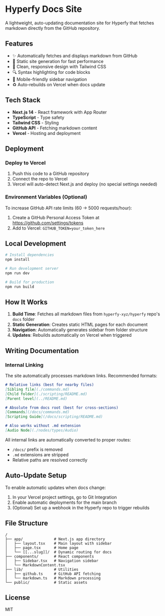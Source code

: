 # Hyperfy Docs Site

A lightweight, auto-updating documentation site for Hyperfy that fetches markdown directly from the GitHub repository.

## Features

- ✨ Automatically fetches and displays markdown from GitHub
- 🚀 Static site generation for fast performance
- 🎨 Clean, responsive design with Tailwind CSS
- 🔍 Syntax highlighting for code blocks
- 📱 Mobile-friendly sidebar navigation
- ♻️ Auto-rebuilds on Vercel when docs update

## Tech Stack

- **Next.js 14** - React framework with App Router
- **TypeScript** - Type safety
- **Tailwind CSS** - Styling
- **GitHub API** - Fetching markdown content
- **Vercel** - Hosting and deployment

## Deployment

### Deploy to Vercel

1. Push this code to a GitHub repository
2. Connect the repo to Vercel
3. Vercel will auto-detect Next.js and deploy (no special settings needed)

### Environment Variables (Optional)

To increase GitHub API rate limits (60 → 5000 requests/hour):

1. Create a GitHub Personal Access Token at https://github.com/settings/tokens
2. Add to Vercel: `GITHUB_TOKEN=your_token_here`

## Local Development

```bash
# Install dependencies
npm install

# Run development server
npm run dev

# Build for production
npm run build
```

## How It Works

1. **Build Time**: Fetches all markdown files from `hyperfy-xyz/hyperfy` repo's `docs` folder
2. **Static Generation**: Creates static HTML pages for each document
3. **Navigation**: Automatically generates sidebar from folder structure
4. **Updates**: Rebuilds automatically on Vercel when triggered

## Writing Documentation

### Internal Linking

The site automatically processes markdown links. Recommended formats:

```markdown
# Relative links (best for nearby files)
[Sibling file](./commands.md)
[Child folder](./scripting/README.md)
[Parent level](../README.md)

# Absolute from docs root (best for cross-sections)
[Commands](/docs/commands.md)
[Scripting Guide](/docs/scripting/README.md)

# Also works without .md extension
[Audio Node](./nodes/types/Audio)
```

All internal links are automatically converted to proper routes:
- `/docs/` prefix is removed
- `.md` extensions are stripped
- Relative paths are resolved correctly

## Auto-Update Setup

To enable automatic updates when docs change:

1. In your Vercel project settings, go to Git Integration
2. Enable automatic deployments for the main branch
3. (Optional) Set up a webhook in the Hyperfy repo to trigger rebuilds

## File Structure

```
/
├── app/              # Next.js app directory
│   ├── layout.tsx    # Main layout with sidebar
│   ├── page.tsx      # Home page
│   └── [[...slug]]/  # Dynamic routing for docs
├── components/       # React components
│   ├── Sidebar.tsx   # Navigation sidebar
│   └── MarkdownContent.tsx
├── lib/              # Utilities
│   ├── github.ts     # GitHub API fetching
│   └── markdown.ts   # Markdown processing
└── public/           # Static assets
```

## License

MIT